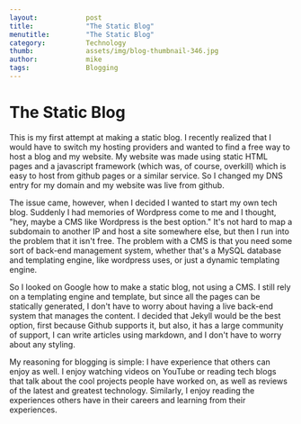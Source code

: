 ```yaml
---
layout:            post
title:             "The Static Blog"
menutitle:         "The Static Blog"
category:          Technology
thumb:             assets/img/blog-thumbnail-346.jpg
author:            mike
tags:              Blogging
---
```


# The Static Blog

This is my first attempt at making a static blog. I recently realized that I would
have to switch my hosting providers and wanted to find a free way to host a blog
and my website. My website was made using static HTML pages and a javascript framework
(which was, of course, overkill) which is easy to host from github pages or a similar
service. So I changed my DNS entry for my domain and my website was live from github.

The issue came, however, when I decided I wanted to start my own tech blog. Suddenly
I had memories of Wordpress come to me and I thought, "hey, maybe a CMS like Wordpress
is the best option." It's not hard to map a subdomain to another IP and host a site
somewhere else, but then I run into the problem that it isn't free. The problem with
a CMS is that you need some sort of back-end management system, whether that's a MySQL
database and templating engine, like wordpress uses, or just a dynamic templating engine.

So I looked on Google how to make a static blog, not using a CMS. I still rely on a
templating engine and template, but since all the pages can be statically generated,
I don't have to worry about having a live back-end system that manages the content. I
decided that Jekyll would be the best option, first because Github supports it, but also,
it has a large community of support, I can write articles using markdown, and I don't
have to worry about any styling.

My reasoning for blogging is simple: I have experience that others can enjoy as well. I
enjoy watching videos on YouTube or reading tech blogs that talk about the cool projects
people have worked on, as well as reviews of the latest and greatest technology. Similarly,
I enjoy reading the experiences others have in their careers and learning from their
experiences.
